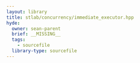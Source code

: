 ```yaml
---
layout: library
title: stlab/concurrency/immediate_executor.hpp
hyde:
  owner: sean-parent
  brief: __MISSING__
  tags:
    - sourcefile
  library-type: sourcefile
---
```

